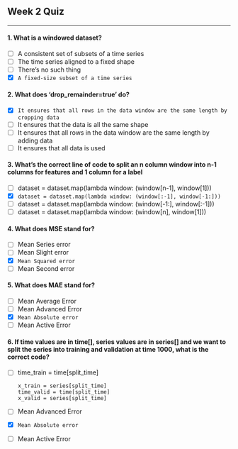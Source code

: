 ## Week 2 Quiz

---

#### 1. What is a windowed dataset?

- [ ] A consistent set of subsets of a time series
- [ ] The time series aligned to a fixed shape
- [ ] There’s no such thing
- [x] `A fixed-size subset of a time series`

#### 2. What does ‘drop_remainder=true’ do?

- [x] `It ensures that all rows in the data window are the same length by cropping data` 
- [ ] It ensures that the data is all the same shape
- [ ] It ensures that all rows in the data window are the same length by adding data 
- [ ] It ensures that all data is used

#### 3. What’s the correct line of code to split an n column window into n-1 columns for features and 1 column for a label

- [ ] dataset = dataset.map(lambda window: (window[n-1], window[1]))
- [x] `dataset = dataset.map(lambda window: (window[:-1], window[-1:]))`
- [ ] dataset = dataset.map(lambda window: (window[-1:], window[:-1]))
- [ ] dataset = dataset.map(lambda window: (window[n], window[1]))

#### 4. What does MSE stand for?

- [ ] Mean Series error
- [ ] Mean Slight error
- [x] `Mean Squared error` 
- [ ] Mean Second error

#### 5. What does MAE stand for?

- [ ] Mean Average Error
- [ ] Mean Advanced Error
- [x] `Mean Absolute error` 
- [ ] Mean Active Error

#### 6. If time values are in time[], series values are in series[] and we want to split the series into training and validation at time 1000, what is the correct code?

- [ ] time_train = time[split_time]

      x_train = series[split_time]
      time_valid = time[split_time]
      x_valid = series[split_time]
      
- [ ] Mean Advanced Error
- [x] `Mean Absolute error` 
- [ ] Mean Active Error
